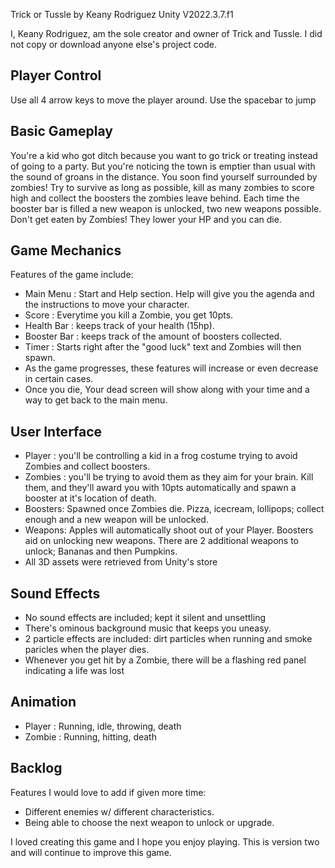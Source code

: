 Trick or Tussle by Keany Rodriguez 
Unity V2022.3.7.f1

I, Keany Rodriguez, am the sole creator and owner of Trick and Tussle. I did not copy or download anyone else's project code.

Player Control 
-------------------------
Use all 4 arrow keys to move the player around. 
Use the spacebar to jump

Basic Gameplay
-------------------------
You're a kid who got ditch because you want to go trick or treating instead of going to a party. But you're noticing the town is emptier than usual with the sound of groans in the distance. You soon find yourself surrounded by zombies! Try to survive as long as possible, kill as many zombies to score high and collect the boosters the zombies leave behind. Each time the booster bar is filled a new weapon is unlocked, two new weapons possible. Don't get eaten by Zombies! They lower your HP and you can die.


Game Mechanics
-------------------------
Features of the game include: 
- Main Menu : Start and Help section. Help will give you the agenda and the instructions to move your character.
- Score : Everytime you kill a Zombie, you get 10pts. 
- Health Bar : keeps track of your health (15hp). 
- Booster Bar : keeps track of the amount of boosters collected.
- Timer : Starts right after the "good luck" text and Zombies will then spawn. 
- As the game progresses, these features will increase or even decrease in certain cases. 
- Once you die, Your dead screen will show along with your time and a way to get back to the main menu. 

User Interface 
-------------------------
- Player : you'll be controlling a kid in a frog costume trying to avoid Zombies and collect boosters. 
- Zombies : you'll be trying to avoid them as they aim for your brain. Kill them, and they'll award you with 10pts automatically and spawn a booster at it's location of death. 
- Boosters: Spawned once Zombies die. Pizza, icecream, lollipops; collect enough and a new weapon will be unlocked. 
- Weapons: Apples will automatically shoot out of your Player. Boosters aid on unlocking new weapons. There are 2 additional weapons to unlock; Bananas and then Pumpkins. 
- All 3D assets were retrieved from Unity's store 

Sound Effects 
-------------------------
- No sound effects are included; kept it silent and unsettling 
- There's ominous background music that keeps you uneasy. 
- 2 particle effects are included: dirt particles when running and smoke paricles when the player dies. 
- Whenever you get hit by a Zombie, there will be a flashing red panel indicating a life was lost 

Animation
-------------------------
- Player : Running, idle, throwing, death 
- Zombie : Running, hitting, death 

Backlog
-------------------------
Features I would love to add if given more time: 
- Different enemies w/ different characteristics.
- Being able to choose the next weapon to unlock or upgrade. 

I loved creating this game and I hope you enjoy playing. This is version two and will continue to improve this game. 